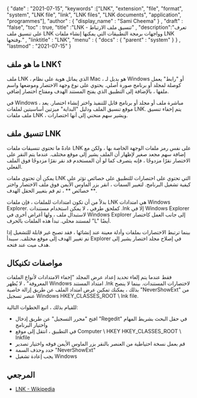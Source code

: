 {
  "date" : "2021-07-15",
  "keywords" :["LNK", "extension", "file", "format", "system", "LNK file", "link", "LNK files", "LNK documents", "application", "programmes"],
  "author" : {
    "display_name" : "Sami Cheema"
} ,
  "draft" : "false",
  "toc" : true,
  "title" :"LNK - تنسيق ملف الارتباط" ,
  "description":"تعرف على تنسيق ملف LNK وواجهات برمجة التطبيقات التي يمكنها إنشاء ملفات LNK وفتحها." ,
  "linktitle" : "LNK",
  "menu" : {
    "docs" : {
      "parent" : "system"
}
} ,
  "lastmod" : "2021-07-15"
}

## ما هو ملف LNK؟ ##

ملف LNK ، الذي يماثل هوية على نظام Mac ، هو بديل لـ Windows أو "رابط" يعمل كوصلة لمجلد أو برنامج صورة أصلي. يحتوي على نوع وجهة الاختصار وموضعها واسم ملفها ، بالإضافة إلى التطبيق الذي يفتح المستند الهدف ومفتاح اختصار إضافي.

في Windows ، مباشرة ملف أو مجلد أو برنامج قابل للتنفيذ واختر إنشاء اختصار. يعد موقع تنسيق الملف ودليل "البداية" ميزتين أساسيتين لملفات LNK. يتم إخفاء تنسيق ملف ملفات LNK ، ويشير سهم منحني إلى أنها اختصارات.

## تنسيق ملف LNK ##

عادةً ما تحتوي تنسيقات ملفات LNK على نفس رمز ملفات الوجهة الخاصة بها ، ولكن مع إضافة سهم مجعد صغير لإظهار أن الملف يشير إلى موقع مختلف. عندما يتم النقر على الاختصار نقرًا مزدوجًا ، فإنه يتصرف كما لو أن المستخدم قد نقر نقرًا مزدوجًا فوق الملف الفعلي.

يمكن أن تحتوي ملفات LNK التي تحتوي على اختصارات للتطبيق على خصائص تؤثر على كيفية تشغيل البرنامج. لتغيير السمات ، انقر بزر الماوس الأيمن فوق ملف الاختصار واختر ** خصائص ** ، ثم قم بتغيير الحقل الهدف.

بدلاً من أن تكون امتدادات للملفات ، فإن ملفات LNK هي امتدادات Windows Explorer. كملحق طرفي ، لا يمكن استخدام مستندات .lnk إلا في Windows Explorer لاستبدال ملف ، ولها أغراض أخرى في Windows Explorer إلى جانب العمل كاختصار لمستند محلي. تبدأ هذه الملفات بالحرف "L" أيضًا.

بينما ترتبط الاختصارات بملفات وأدلة معينة عند إنشائها ، فقد تصبح غير قابلة للتشغيل إذا تم تغيير الهدف إلى موقع مختلف. سيبدأ Explorer في إصلاح مجلد اختصار يشير إلى هدف ميت عند فتحه.


## مواصفات تكنيكال ##

فقط عندما يتم إلغاء تحديد إعداد عرض المجلد "إخفاء الامتدادات لأنواع الملفات المعروفة" ، لا يُظهر Windows امتداد المستند .lnk لاختصارات المستندات. بينما لا ينصح بذلك ، يمكنك تمكين عرض امتداد الملف عن طريق إزالة خاصية "NeverShowExt" من عنصر تسجيل Windows HKEY_CLASSES_ROOT \ lnk file.

للقيام بذلك ، اتبع الخطوات التالية:

* افتح "محرر التسجيل" عن طريق إدخال "Regedit" في حقل البحث بشريط المهام واختيار البرنامج
* في التطبيق ، انتقل إلى موقع Computer \ HKEY HKEY_CLASSES_ROOT \ lnkfile
* قم بعمل نسخة احتياطية من العنصر بالنقر بزر الماوس الأيمن فوقه واختيار تصدير
* حدد وحذف السمة "NeverShowExt"
* يجب إعادة تشغيل Windows


## المرجعي ##

* [LNK - Wikipedia](https://en.m.wikipedia.org/wiki/Shortcut_(computing))
